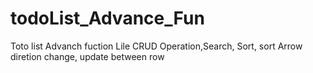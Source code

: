 # todoList_Advance_Fun
Toto list Advanch fuction Lile CRUD Operation,Search, Sort, sort Arrow diretion change, update between row
